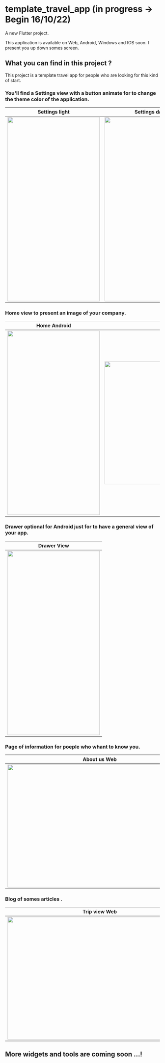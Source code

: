 # template_travel_app (in progress -> Begin 16/10/22)

A new Flutter project. 

This application is available on Web, Android, Windows and IOS soon.
I present you up down somes screen.

## What you can find in this project ?
This project is a template travel app for people who are looking for this kind of start.

### You'll find a Settings view with a button animate for to change the theme color of the application.


Settings light             |  Settings dark
:-------------------------:|:-------------------------:
<img src="https://user-images.githubusercontent.com/35902416/198101747-f3a1b214-fcee-40fe-9239-9a0450e07412.jpg"  width="300" height="600">  | <img src="https://user-images.githubusercontent.com/35902416/198102868-98b82fce-0229-4f93-a447-56a1213d7ca5.jpg"  width="300" height="600">


### Home view to present an image of your company.


Home Android             |  Home Web
:-------------------------:|:-------------------------:
<img src="https://user-images.githubusercontent.com/35902416/198103730-5291e47c-04c3-4fc8-9f80-d929f2f534b0.jpg"  width="300" height="600">  | <img src="https://user-images.githubusercontent.com/35902416/198142447-188441a7-ea3a-489f-8da6-b89d76f8637f.JPG"  width="600" height="400">


### Drawer optional for Android just for to have a general view of your app.

|Drawer View                |
|---------------------------|
|<img src="https://user-images.githubusercontent.com/35902416/198104473-2be1db62-26cd-40ea-bba9-a6ffcbb37df6.jpg"  width="300" height="600">|


### Page of information for poeple who whant to know you.

|About us Web                |
|----------------------------|
|<img src="https://user-images.githubusercontent.com/35902416/198257572-f2cbfd55-d00f-4808-b986-732a30996621.JPG"  width="600" height="400">|


### Blog of somes articles .

|Trip view Web                |
|----------------------------|
|<img src="https://user-images.githubusercontent.com/35902416/198550425-647ab1f7-ae7b-4a74-9a52-36e8bd2ce5b1.JPG"  width="600" height="400">|

## More widgets and tools are coming soon ...!
